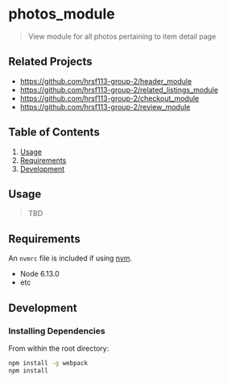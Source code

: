 # photos_module

> View module for all photos pertaining to item detail page

## Related Projects

  - https://github.com/hrsf113-group-2/header_module
  - https://github.com/hrsf113-group-2/related_listings_module
  - https://github.com/hrsf113-group-2/checkout_module
  - https://github.com/hrsf113-group-2/review_module

## Table of Contents

1. [Usage](#Usage)
1. [Requirements](#requirements)
1. [Development](#development)

## Usage

> TBD

## Requirements

An `nvmrc` file is included if using [nvm](https://github.com/creationix/nvm).

- Node 6.13.0
- etc

## Development

### Installing Dependencies

From within the root directory:

```sh
npm install -g webpack
npm install
```

